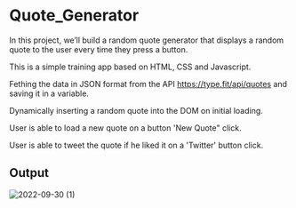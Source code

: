 # Quote_Generator
In this project, we’ll build a random quote generator that displays a random quote to the user every time they press a button.

This is a simple training app based on HTML, CSS and Javascript.

Fething the data in JSON format from the API https://type.fit/api/quotes and saving it in a variable.

Dynamically inserting a random quote into the DOM on initial loading.

User is able to load a new quote on a button 'New Quote" click.

User is able to tweet the quote if he liked it on a 'Twitter' button click.

## Output
![2022-09-30 (1)](https://user-images.githubusercontent.com/108679567/193216170-5285242c-11ad-4d32-9022-3b781d328a14.png)
